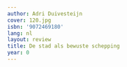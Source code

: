 ```yaml
---
author: Adri Duivesteijn
cover: 120.jpg
isbn: '9072469180'
lang: nl
layout: review
title: De stad als bewuste schepping
year: 0
---
```


